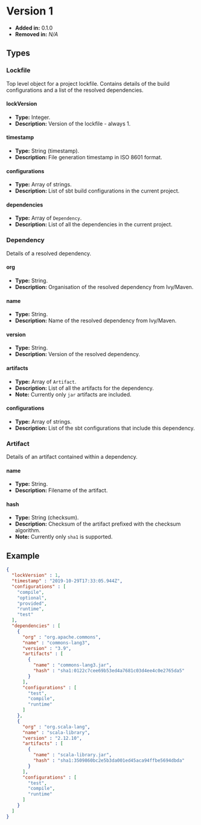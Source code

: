 # Version 1

* **Added in:** 0.1.0
* **Removed in:** _N/A_

## Types

### Lockfile

Top level object for a project lockfile. Contains details of the build configurations and a list of the resolved
dependencies.

#### lockVersion

* **Type:** Integer.
* **Description:** Version of the lockfile - always 1.

#### timestamp

* **Type:** String (timestamp).
* **Description:** File generation timestamp in ISO 8601 format.

#### configurations

* **Type:** Array of strings.
* **Description:** List of sbt build configurations in the current project.

#### dependencies

* **Type:** Array of `Dependency`.
* **Description:** List of all the dependencies in the current project. 

### Dependency

Details of a resolved dependency.

#### org

* **Type:** String.
* **Description:** Organisation of the resolved dependency from Ivy/Maven.

#### name

* **Type:** String.
* **Description:** Name of the resolved dependency from Ivy/Maven. 

#### version

* **Type:** String.
* **Description:** Version of the resolved dependency.

#### artifacts

* **Type:** Array of `Artifact`.
* **Description:** List of all the artifacts for the dependency.
* **Note:** Currently only `jar` artifacts are included.

#### configurations

* **Type:** Array of strings.
* **Description:** List of the sbt configurations that include this dependency.

### Artifact

Details of an artifact contained within a dependency.

#### name

* **Type:** String.
* **Description:** Filename of the artifact.

#### hash

* **Type:** String (checksum).
* **Description:** Checksum of the artifact prefixed with the checksum algorithm.
* **Note:** Currently only `sha1` is supported.

## Example

```json
{
  "lockVersion" : 1,
  "timestamp" : "2019-10-29T17:33:05.944Z",
  "configurations" : [
    "compile",
    "optional",
    "provided",
    "runtime",
    "test"
  ],
  "dependencies" : [
    {
      "org" : "org.apache.commons",
      "name" : "commons-lang3",
      "version" : "3.9",
      "artifacts" : [
        {
          "name" : "commons-lang3.jar",
          "hash" : "sha1:0122c7cee69b53ed4a7681c03d4ee4c0e2765da5"
        }
      ],
      "configurations" : [
        "test",
        "compile",
        "runtime"
      ]
    },
    {
      "org" : "org.scala-lang",
      "name" : "scala-library",
      "version" : "2.12.10",
      "artifacts" : [
        {
          "name" : "scala-library.jar",
          "hash" : "sha1:3509860bc2e5b3da001ed45aca94ffbe5694dbda"
        }
      ],
      "configurations" : [
        "test",
        "compile",
        "runtime"
      ]
    }
  ]
}
```